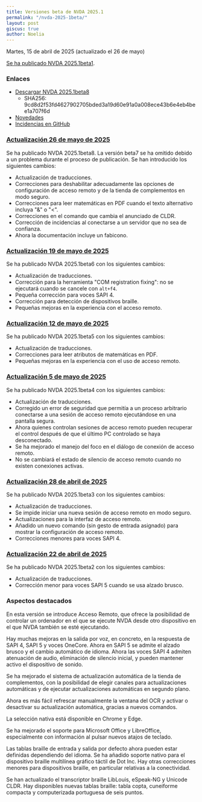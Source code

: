 ```yaml
---
title: Versiones beta de NVDA 2025.1
permalink: "/nvda-2025-1beta/"
layout: post
giscus: true
author: Noelia
---
```


<footer>Martes, 15 de abril de 2025 (actualizado el 26 de mayo)</footer>

[Se ha publicado NVDA 2025.1beta1](https://www.nvaccess.org/post/nvda-2025-1beta1).


### Enlaces

- [Descargar NVDA 2025.1beta8](https://download.nvaccess.org/releases/2025.1beta8/nvda_2025.1beta8.exe)
  - SHA256: 9cd8d2f53fd4627902705bded3a19d60e91a0a008ece43b6e4eb4bee1a707f6d
- [Novedades](https://download.nvaccess.org/documentation/es/changes.html)
- [Incidencias en GitHub](https://github.com/nvaccess/nvda/issues)


### [Actualización 26 de mayo de 2025](https://www.nvaccess.org/post/nvda-2025-1beta8)

Se ha publicado NVDA 2025.1beta8. La versión beta7 se ha omitido debido a un problema durante el proceso de publicación. Se han introducido los siguientes cambios:

- Actualización de traducciones.
- Correcciones para deshabilitar adecuadamente las opciones de configuración de acceso remoto y de la tienda de complementos en modo seguro.
- Correcciones para leer matemáticas en PDF cuando el texto alternativo incluya "&" o "<".
- Correcciones en el comando que cambia el anunciado de CLDR.
- Corrección de incidencias al conectarse a un servidor que no sea de confianza.
- Ahora la documentación incluye un fabicono.


### [Actualización 19 de mayo de 2025](https://www.nvaccess.org/post/nvda-2025-1beta6)

Se ha publicado NVDA 2025.1beta6 con los siguientes cambios:

- Actualización de traducciones.
- Corrección para la herramienta "COM registration fixing": no se ejecutará cuando se cancele con `alt+f4`.
- Pequeña corrección para voces SAPI 4.
- Corrección para detección de dispositivos braille.
- Pequeñas mejoras en la experiencia con el acceso remoto.

### [Actualización 12 de mayo de 2025](https://mailchi.mp/58d6d37363ea/nvda-20251-beta-5-now-available?e=4f535ed214)

Se ha publicado NVDA 2025.1beta5 con los siguientes cambios:

- Actualización de traducciones.
- Correcciones para leer atributos de matemáticas en PDF.
- Pequeñas mejoras en la experiencia con el uso de acceso remoto.
### [Actualización 5 de mayo de 2025](https://www.nvaccess.org/post/nvda-2025-1beta4)

Se ha publicado NVDA 2025.1beta4 con los siguientes cambios:

- Actualización de traducciones.
- Corregido un error de seguridad que permitía a un proceso arbitrario conectarse a una sesión de acceso remoto ejecutándose en una pantalla segura.
- Ahora quienes controlan sesiones de acceso remoto pueden recuperar el control después de que el último PC controlado se haya desconectado.
- Se ha mejorado el manejo del foco en el diálogo de conexión de acceso remoto.
- No se cambiará el estado de silencio de acceso remoto cuando no existen conexiones activas.

### [Actualización 28 de abril de 2025](https://www.nvaccess.org/post/nvda-2025-1beta3)

Se ha publicado NVDA 2025.1beta3 con los siguientes cambios:

- Actualización de traducciones.
- Se impide iniciar una nueva sesión de acceso remoto en modo seguro.
- Actualizaciones para la interfaz de acceso remoto.
- Añadido un nuevo comando (sin gesto de entrada asignado) para mostrar la configuración de acceso remoto.
- Correcciones menores para voces SAPI 4.




### [Actualización 22 de abril de 2025](https://www.nvaccess.org/post/nvda-2025-1beta2)

Se ha publicado NVDA 2025.1beta2 con los siguientes cambios:

- Actualización de traducciones.
- Corrección menor para voces SAPI 5 cuando se usa alzado brusco.

### Aspectos destacados

En esta versión se introduce Acceso Remoto, que ofrece la posibilidad de controlar un ordenador en el que se ejecute NVDA desde otro dispositivo en el que NVDA también se esté ejecutando.

Hay muchas mejoras en la salida por voz, en concreto, en la respuesta de SAPI 4, SAPI 5 y voces OneCore. Ahora en SAPI 5 se admite el alzado brusco y el cambio automático de idioma. Ahora las voces SAPI 4 admiten atenuación de audio, eliminación de silencio inicial, y pueden mantener activo el dispositivo de sonido.

Se ha mejorado el sistema de actualización automática de la tienda de complementos, con la posibilidad de elegir canales para actualizaciones automáticas y de ejecutar actualizaciones automáticas en segundo plano.

Ahora es más fácil refrescar manualmente la ventana del OCR y activar o desactivar su actualización automática, gracias a nuevos comandos.

La selección nativa está disponible en Chrome y Edge.

Se ha mejorado el soporte para Microsoft Office y LibreOffice, especialmente con información al pulsar nuevos atajos de teclado.

Las tablas braille de entrada y salida por defecto ahora pueden estar definidas dependiendo del idioma. Se ha añadido soporte nativo para el dispositivo braille multilínea gráfico táctil de Dot Inc. Hay otras correcciones menores para dispositivos braille, en particular relativas a la conectividad.

Se han actualizado el transcriptor braille LibLouis, eSpeak-NG y Unicode CLDR. Hay disponibles nuevas tablas braille: tabla copta, cuneiforme compacta y computerizada portuguesa de seis puntos.
